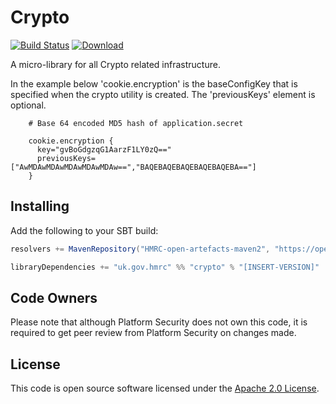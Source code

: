 # Crypto

[![Build Status](https://travis-ci.org/hmrc/crypto.svg)](https://travis-ci.org/hmrc/crypto) [ ![Download](https://api.bintray.com/packages/hmrc/releases/crypto/images/download.svg) ](https://bintray.com/hmrc/releases/crypto/_latestVersion)

A micro-library for all Crypto related infrastructure.

In the example below 'cookie.encryption' is the baseConfigKey that is specified
when the crypto utility is created.
The 'previousKeys' element is optional.

```
    # Base 64 encoded MD5 hash of application.secret

    cookie.encryption {
      key="gvBoGdgzqG1AarzF1LY0zQ=="
      previousKeys=["AwMDAwMDAwMDAwMDAwMDAw==","BAQEBAQEBAQEBAQEBAQEBA=="]
    }
```

## Installing

Add the following to your SBT build:

```scala
resolvers += MavenRepository("HMRC-open-artefacts-maven2", "https://open.artefacts.tax.service.gov.uk/maven2")

libraryDependencies += "uk.gov.hmrc" %% "crypto" % "[INSERT-VERSION]"
```

## Code Owners

Please note that although Platform Security does not own this code, it is required
to get peer review from Platform Security on changes made.

## License

This code is open source software licensed under the [Apache 2.0 License]("http://www.apache.org/licenses/LICENSE-2.0.html").

